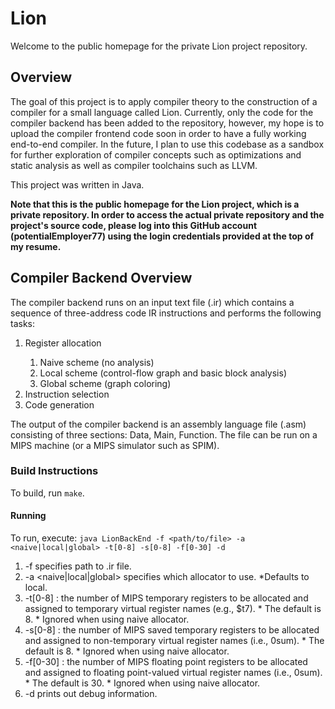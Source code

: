 # Lion
Welcome to the public homepage for the private Lion project repository.

## Overview
The goal of this project is to apply compiler theory to the construction of a compiler for a small language called Lion. Currently, only the code for the compiler backend has been added to the repository, however, my hope is to upload the compiler frontend code soon in order to have a fully working end-to-end compiler. In the future, I plan to use this codebase as a sandbox for further exploration of compiler concepts such as optimizations and static analysis as well as compiler toolchains such as LLVM.

This project was written in Java.

<strong>Note that this is the public homepage for the Lion project, which is a private repository. In order to access the actual private repository and the project's source code, please log into this GitHub account (potentialEmployer77) using the login credentials provided at the top of my resume.</strong>

## Compiler Backend Overview

The compiler backend runs on an input text file (.ir) which contains a sequence of three-address code IR instructions and performs the following tasks:

<ol>
  <li>Register allocation</li>
  <ol>
    <li>Naive scheme (no analysis)</li>
    <li>Local scheme (control-flow graph and basic block analysis)</li>
    <li>Global scheme (graph coloring)</li>
  </ol>
  <li>Instruction selection</li>
  <li>Code generation</li>
</ol>

The output of the compiler backend is an assembly language file (.asm) consisting of three sections: Data, Main, Function. The file can be run on a MIPS machine (or a MIPS simulator such as SPIM).

### Build Instructions

To build, run `make`.

#### Running

To run, execute:
`java LionBackEnd -f <path/to/file> -a <naive|local|global> -t[0-8] -s[0-8] -f[0-30] -d`
  1. -f <filename> specifies path to .ir file.
  2. -a <naive|local|global> specifies which allocator to use. 
    *Defaults to local.
  3. -t[0-8] : the number of MIPS temporary registers to be allocated and  assigned to temporary virtual register names (e.g., $t7). 
    * The default is 8. 
    * Ignored when using naive allocator.
  4. -s[0-8] : the number of MIPS saved temporary registers to be allocated and assigned to non-temporary virtual register names (i.e., 0sum). 
    * The default is 8. 
    * Ignored when using naive allocator.
  5. -f[0-30] : the number of MIPS floating point registers to be allocated and assigned to floating point-valued virtual register names (i.e., 0sum). 
    * The default is 30. 
    * Ignored when using naive allocator.
  6. -d prints out debug information.
